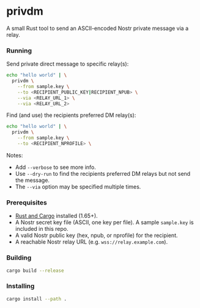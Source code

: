 # privdm

A small Rust tool to send an ASCII-encoded Nostr private message via a relay.

### Running

Send private direct message to specific relay(s):
```bash
echo "hello world" | \
  privdm \
    --from sample.key \
    --to <RECIPIENT_PUBLIC_KEY|RECIPIENT_NPUB> \
    --via <RELAY_URL_1> \
    --via <RELAY_URL_2>
```

Find (and use) the recipients preferred DM relay(s):
```bash
echo "hello world" | \
  privdm \
    --from sample.key \
    --to <RECIPIENT_NPROFILE> \
```

Notes:
- Add `--verbose` to see more info.
- Use `--dry-run` to find the recipients preferred DM relays but not send the message.
- The `--via` option may be specified multiple times.

### Prerequisites

- [Rust and Cargo](https://www.rust-lang.org/tools/install) installed (1.65+).
- A Nostr secret key file (ASCII, one key per file). A sample `sample.key` is included in this repo.
- A valid Nostr public key (hex, npub, or nprofile) for the recipient.
- A reachable Nostr relay URL (e.g. `wss://relay.example.com`).

### Building

```bash
cargo build --release
```

### Installing

```bash
cargo install --path . 
```
